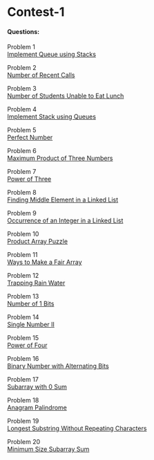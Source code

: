 # Contest-1
<h4>Questions:</h4>

Problem 1<br>
<a href="https://leetcode.com/problems/implement-queue-using-stacks/">Implement Queue using Stacks</a>

Problem 2<br>
<a href="https://leetcode.com/problems/number-of-recent-calls/description/">Number of Recent Calls</a>

Problem 3<br>
<a href="https://leetcode.com/problems/number-of-students-unable-to-eat-lunch/description/">Number of Students Unable to Eat Lunch</a>

Problem 4<br>
<a href="https://leetcode.com/problems/implement-stack-using-queues/description/">Implement Stack using Queues</a>

Problem 5<br>
<a href="https://leetcode.com/problems/perfect-number/description/">Perfect Number</a>

Problem 6<br>
<a href="https://leetcode.com/problems/maximum-product-of-three-numbers/description/">Maximum Product of Three Numbers</a>

Problem 7<br>
<a href="https://leetcode.com/problems/power-of-three/description/">Power of Three</a>

Problem 8<br>
<a href="https://www.geeksforgeeks.org/problems/finding-middle-element-in-a-linked-list/1?itm_source=geeksforgeeks&itm_medium=article&itm_campaign=bottom_sticky_on_article">Finding Middle Element in a Linked List</a>

Problem 9<br>
<a href="https://www.geeksforgeeks.org/problems/occurence-of-an-integer-in-a-linked-list/1?itm_source=geeksforgeeks&itm_medium=article&itm_campaign=bottom_sticky_on_article">Occurrence of an Integer in a Linked List</a>

Problem 10<br>
<a href="https://www.geeksforgeeks.org/problems/product-array-puzzle4525/1">Product Array Puzzle</a>

Problem 11<br>
<a href="https://leetcode.com/problems/ways-to-make-a-fair-array/description/">Ways to Make a Fair Array</a>

Problem 12<br>
<a href="https://leetcode.com/problems/trapping-rain-water/description/">Trapping Rain Water</a>

Problem 13<br>
<a href="https://leetcode.com/problems/number-of-1-bits/description/">Number of 1 Bits</a>

Problem 14<br>
<a href="https://leetcode.com/problems/single-number-ii/description/">Single Number II</a>

Problem 15<br>
<a href="https://leetcode.com/problems/power-of-four/description/">Power of Four</a>

Problem 16<br>
<a href="https://leetcode.com/problems/binary-number-with-alternating-bits/description/">Binary Number with Alternating Bits</a>

Problem 17<br>
<a href="https://www.geeksforgeeks.org/problems/subarray-with-0-sum-1587115621/1?itm_source=geeksforgeeks&itm_medium=article&itm_campaign=bottom_sticky_on_article">Subarray with 0 Sum</a>

Problem 18<br>
<a href="https://www.geeksforgeeks.org/problems/anagram-palindrome4720/1?itm_source=geeksforgeeks&itm_medium=article&itm_campaign=bottom_sticky_on_article">Anagram Palindrome</a>

Problem 19<br>
<a href="https://leetcode.com/problems/longest-substring-without-repeating-characters/description/">Longest Substring Without Repeating Characters</a>

Problem 20<br>
<a href="https://leetcode.com/problems/minimum-size-subarray-sum/description/">Minimum Size Subarray Sum</a>
